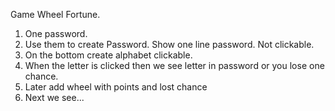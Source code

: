 Game Wheel Fortune.

1. One password.
2. Use them to create Password. Show one line password. Not clickable.
3. On the bottom create alphabet clickable.
4. When the letter is clicked then we see letter in password or you lose one chance.
5. Later add wheel with points and lost chance
6. Next we see...